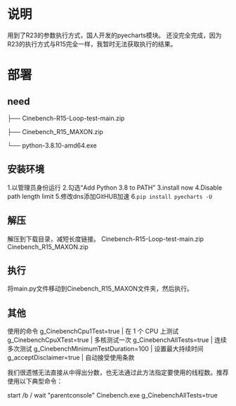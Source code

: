 # 说明

用到了R23的参数执行方式，国人开发的pyecharts模块。
还没完全完成，因为R23的执行方式与R15完全一样，我暂时无法获取执行的结果。


# 部署
## need
├── Cinebench-R15-Loop-test-main.zip

├── Cinebench_R15_MAXON.zip

└── python-3.8.10-amd64.exe

## 安装环境
1.以管理员身份运行
2.勾选“Add Python 3.8 to PATH”
3.install now
4.Disable path length limit
5.修改dns添加GitHUB加速
6.`pip install pyecharts -U`

## 解压
解压到下载目录，减短长度链接。
Cinebench-R15-Loop-test-main.zip
Cinebench_R15_MAXON.zip

## 执行
将main.py文件移动到Cinebench_R15_MAXON文件夹，然后执行。

## 其他
使用的命令
g_CinebenchCpu1Test=true | 在 1 个 CPU 上测试
g_CinebenchCpuXTest=true | 多核测试一次
g_CinebenchAllTests=true | 连续多次测试
g_CinebenchMinimumTestDuration=100 | 设置最大持续时间
g_acceptDisclaimer=true | 自动接受使用条款

我们很遗憾无法直接从中得出分数，也无法通过此方法指定要使用的线程数。推荐使用以下典型命令：

start /b / wait "parentconsole" Cinebench.exe g_CinebenchAllTests=true